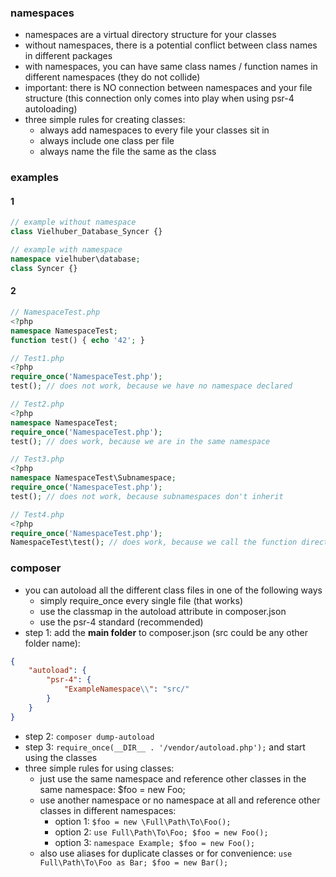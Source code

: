 ### namespaces

- namespaces are a virtual directory structure for your classes
- without namespaces, there is a potential conflict between class names in different packages
- with namespaces, you can have same class names / function names in different namespaces (they do not collide)
- important: there is NO connection between namespaces and your file structure (this connection only comes into play when using psr-4 autoloading)
- three simple rules for creating classes:
   - always add namespaces to every file your classes sit in
   - always include one class per file
   - always name the file the same as the class


### examples

#### 1
```php
// example without namespace
class Vielhuber_Database_Syncer {}
```
```php
// example with namespace
namespace vielhuber\database;
class Syncer {}
```


#### 2
```php
// NamespaceTest.php
<?php
namespace NamespaceTest;
function test() { echo '42'; }
```

```php
// Test1.php
<?php
require_once('NamespaceTest.php');
test(); // does not work, because we have no namespace declared
```

```php
// Test2.php
<?php
namespace NamespaceTest;
require_once('NamespaceTest.php');
test(); // does work, because we are in the same namespace
```

```php
// Test3.php
<?php
namespace NamespaceTest\Subnamespace;
require_once('NamespaceTest.php');
test(); // does not work, because subnamespaces don't inherit
```

```php
// Test4.php
<?php
require_once('NamespaceTest.php');
NamespaceTest\test(); // does work, because we call the function directly
```


### composer

- you can autoload all the different class files in one of the following ways
  - simply require_once every single file (that works)
  - use the classmap in the autoload attribute in composer.json
  - use the psr-4 standard (recommended)
- step 1: add the **main folder** to composer.json (src could be any other folder name):
```json
{
    "autoload": {
        "psr-4": {
	        "ExampleNamespace\\": "src/"
    	}
    }
}
```
- step 2: ```composer dump-autoload```
- step 3: ```require_once(__DIR__ . '/vendor/autoload.php');``` and start using the classes
- three simple rules for using classes:
   - just use the same namespace and reference other classes in the same namespace: $foo = new Foo;
   - use another namespace or no namespace at all and reference other classes in different namespaces: 
       - option 1: ```$foo = new \Full\Path\To\Foo();```
       - option 2: ```use Full\Path\To\Foo; $foo = new Foo();```
       - option 3: ```namespace Example; $foo = new Foo();```
   - also use aliases for duplicate classes or for convenience: ```use Full\Path\To\Foo as Bar; $foo = new Bar();```